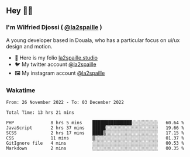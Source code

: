 ## Hey 👋🏾
### I'm Wilfried Djossi ( <a href="https://twitter.com/la2spaille/" target="_blank">@la2spaille</a> )
A young developer based in Douala, who has a particular focus on ui/ux design and motion.

- 🎨 Here is my folio [la2spaille.studio](https://la2spaille.studio/)
- 🐦 My twitter account [@la2spaille](https://twitter.com/la2spaille/)
- 🖼 My instagram account [@la2spaille](https://www.instagram.com/la2spaille/)

### Wakatime
<!--START_SECTION:waka-->

```text
From: 26 November 2022 - To: 03 December 2022

Total Time: 13 hrs 21 mins

PHP              8 hrs 5 mins    ███████████████░░░░░░░░░░   60.64 %
JavaScript       2 hrs 37 mins   █████░░░░░░░░░░░░░░░░░░░░   19.66 %
SCSS             2 hrs 17 mins   ████▒░░░░░░░░░░░░░░░░░░░░   17.15 %
CSS              11 mins         ▒░░░░░░░░░░░░░░░░░░░░░░░░   01.37 %
GitIgnore file   4 mins          ░░░░░░░░░░░░░░░░░░░░░░░░░   00.53 %
Markdown         2 mins          ░░░░░░░░░░░░░░░░░░░░░░░░░   00.35 %
```

<!--END_SECTION:waka-->
<!--
**la2spaille/la2spaille** is a ✨ _special_ ✨ repository because its `README.md` (this file) appears on your GitHub profile.

Here are some ideas to get you started:

- 🔭 I’m currently working on ...
- 🌱 I’m currently learning ...
- 👯 I’m looking to collaborate on ...
- 🤔 I’m looking for help with ...
- 💬 Ask me about ...
- 📫 How to reach me: ...
- 😄 Pronouns: ...
- ⚡ Fun fact: ...
-->
